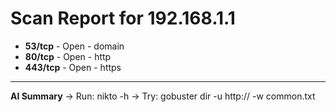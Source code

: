 # Scan Report for 192.168.1.1

- **53/tcp** - Open - domain
- **80/tcp** - Open - http
- **443/tcp** - Open - https

---
**AI Summary**
→ Run: nikto -h <target>
→ Try: gobuster dir -u http://<target> -w common.txt
